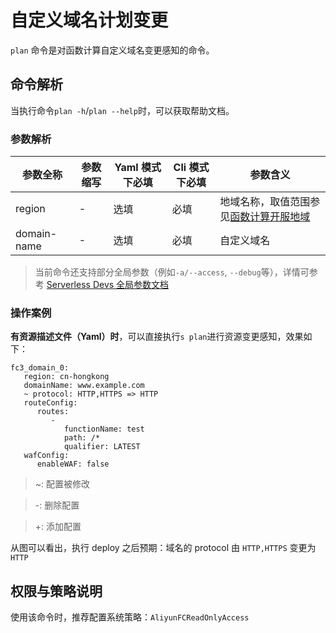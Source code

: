 # 自定义域名计划变更

`plan` 命令是对函数计算自定义域名变更感知的命令。

## 命令解析

当执行命令`plan -h`/`plan --help`时，可以获取帮助文档。


### 参数解析

| 参数全称    | 参数缩写 | Yaml 模式下必填 | Cli 模式下必填 | 参数含义                                                                                       |
| ----------- | -------- | --------------- | -------------- | ---------------------------------------------------------------------------------------------- |
| region      | -        | 选填            | 必填           | 地域名称，取值范围参见[函数计算开服地域](https://help.aliyun.com/document_detail/2512917.html) |
| domain-name | -        | 选填            | 必填           | 自定义域名                                                                                     |

> 当前命令还支持部分全局参数（例如`-a/--access`, `--debug`等），详情可参考 [Serverless Devs 全局参数文档](../../builtin/index.md)

### 操作案例

**有资源描述文件（Yaml）时**，可以直接执行`s plan`进行资源变更感知，效果如下：

```text
fc3_domain_0:
   region: cn-hongkong
   domainName: www.example.com
   ~ protocol: HTTP,HTTPS => HTTP
   routeConfig:
      routes:
         -
            functionName: test
            path: /*
            qualifier: LATEST
   wafConfig:
      enableWAF: false
```

> ~: 配置被修改

> -: 删除配置

> +: 添加配置

从图可以看出，执行 deploy 之后预期：域名的 protocol 由 `HTTP,HTTPS` 变更为 `HTTP`

## 权限与策略说明

使用该命令时，推荐配置系统策略：`AliyunFCReadOnlyAccess`
